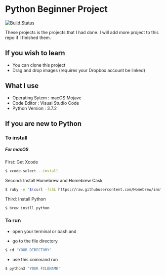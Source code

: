 # Python Beginner Project
[![Build Status](https://travis-ci.org/joemccann/dillinger.svg?branch=master)](https://travis-ci.org/joemccann/dillinger)

These projects is the projects that I had done. 
I will add more project to this repo if I finished them.

## If you wish to learn
  - You can clone this project
  - Drag and drop images (requires your Dropbox account be linked)
  
## What I use
- Operating Sytem : macOS Mojave
- Code Editor : Visual Studio Code
- Python Version : 3.7.2

## If you are new to Python
### To install
##### For macOS
First: Get Xcode
```sh
$ xcode-select --install
```
Second: Install Homebrew and Homebrew Cask
```sh
$ ruby -e "$(curl -fsSL https://raw.githubusercontent.com/Homebrew/install/master/install)"
```

Third: Install Python
```sh
$ brew instll python
```
### To run

- open your terminal or bash and 

- go to the file directory

```sh
$ cd 'YOUR DIRECTORY'
```

- use this command run
```sh
$ python3 'YOUR FILENAME'
```

